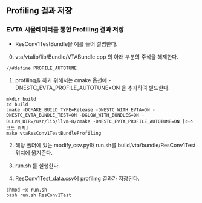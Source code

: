 ## Profiling 결과 저장

### EVTA 시뮬레이터를 통한 Profiling 결과 저장
* ResConv1TestBundle을 예를 들어 설명한다.

0. vta/vtalib/lib/Bundle/VTABundle.cpp 의 아래 부분의 주석을 해제한다.
~~~
//#define PROFILE_AUTOTUNE
~~~

1. profiling을 하기 위해서는 cmake 옵션에 -DNESTC_EVTA_PROFILE_AUTOTUNE=ON 을 추가하여 빌드한다.

~~~
mkdir build
cd build
cmake -DCMAKE_BUILD_TYPE=Release -DNESTC_WITH_EVTA=ON -DNESTC_EVTA_BUNDLE_TEST=ON -DGLOW_WITH_BUNDLES=ON -DLLVM_DIR=/usr/lib/llvm-8/cmake -DNESTC_EVTA_PROFILE_AUTOTUNE=ON [소스코드 위치]
make vtaResConv1TestBundleProfiling
~~~

2. 해당 폴더에 있는 modify_csv.py와 run.sh를 build/vta/bundle/ResConv1Test 위치에 옮겨준다.

3. run.sh 를 실행한다.

4. ResConv1Test_data.csv에 profiling 결과가 저장된다.

~~~
chmod +x run.sh
bash run.sh ResConv1Test
~~~